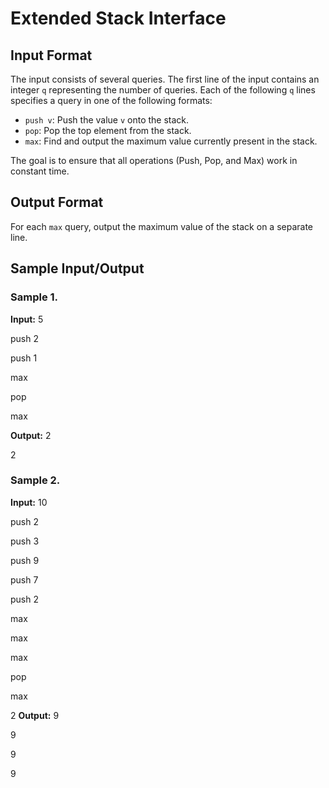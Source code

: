 # Extended Stack Interface

## Input Format
The input consists of several queries. The first line of the input contains an integer `q` representing the number of queries. Each of the following `q` lines specifies a query in one of the following formats:
- `push v`: Push the value `v` onto the stack.
- `pop`: Pop the top element from the stack.
- `max`: Find and output the maximum value currently present in the stack.

The goal is to ensure that all operations (Push, Pop, and Max) work in constant time.

## Output Format
For each `max` query, output the maximum value of the stack on a separate line.

## Sample Input/Output

### Sample 1.
**Input:**
5

push 2

push 1

max

pop

max

**Output:**
2

2
### Sample 2.
**Input:**
10

push 2

push 3

push 9

push 7

push 2

max

max

max

pop

max

2
**Output:**
9

9

9

9
